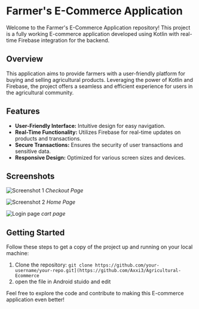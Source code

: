 # Farmer's E-Commerce Application

Welcome to the Farmer's E-Commerce Application repository! This project is a fully working E-commerce application developed using Kotlin with real-time Firebase integration for the backend.

## Overview

This application aims to provide farmers with a user-friendly platform for buying and selling agricultural products. Leveraging the power of Kotlin and Firebase, the project offers a seamless and efficient experience for users in the agricultural community.

## Features

- **User-Friendly Interface:** Intuitive design for easy navigation.
- **Real-Time Functionality:** Utilizes Firebase for real-time updates on products and transactions.
- **Secure Transactions:** Ensures the security of user transactions and sensitive data.
- **Responsive Design:** Optimized for various screen sizes and devices.

## Screenshots

![Screenshot 1](/checkout.jpg)
*Checkout Page*

![Screenshot 2](/home.jpg)
*Home Page*

![Login page](/cart.jpg)
*cart page*

## Getting Started

Follow these steps to get a copy of the project up and running on your local machine:

1. Clone the repository: `git clone https://github.com/your-username/your-repo.git](https://github.com/Axxi3/Agricultural-Ecommerce`
2. open the file in Android stuido and edit

Feel free to explore the code and contribute to making this E-commerce application even better!
